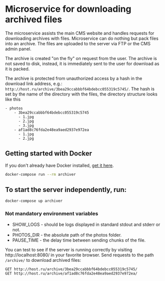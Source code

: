 # Microservice for downloading archived files

The microservice assists the main CMS website and handles requests for downloading archives with files. Microservice can do nothing but pack files into an archive. The files are uploaded to the server via FTP or the CMS admin panel.

The archive is created "on the fly" on request from the user. The archive is not saved to disk, instead, it is immediately sent to the user for download as it is packed.

The archive is protected from unauthorized access by a hash in the download link address, e.g.: `http://host.ru/archive/3bea29ccabbbf64bdebcc055319c5745/`. The hash is set by the name of the directory with the files, the directory structure looks like this
```
- photos
    - 3bea29ccabbbf64bdebcc055319c5745
      - 1.jpg
      - 2.jpg
      - 3.jpg
    - af1ad8c76fda2e48ea9aed2937e972ea
      - 1.jpg
      - 2.jpg
```


## Getting started with Docker

If you don't already have Docker installed, [get it here](https://www.docker.com/get-started).

```bash
docker-compose run --rm archiver
```

## To start the server independently, run:

```bash
docker-compose up archiver
```

### Not mandatory environment variables

- SHOW_LOGS - should be logs displayed in standard stdout and stderr or not.
- PHOTOS_DIR - the absolute path of the photos folder.
- PAUSE_TIME - the delay time between sending chunks of the file.


You can test to see if the server is running correctly by visiting http://localhost:8080/ in your favorite browser.
Send requests to the path `/archive/` to download archived files:

```
GET http://host.ru/archive/3bea29ccabbbf64bdebcc055319c5745/
GET http://host.ru/archive/af1ad8c76fda2e48ea9aed2937e972ea/
```